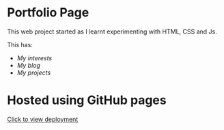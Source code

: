 # Portfolio Page

This web project started as I learnt experimenting with HTML, CSS and Js. 

This has:
  - *My interests*
  - *My blog*
  - *My projects*

# Hosted using GitHub pages

[Click to view deployment](http://swethamagesh.github.io)



